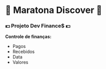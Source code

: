 #  :rocket: Maratona Discover :rocket:



### :dollar: Projeto Dev Finance$  :dollar:

**Controle de finanças:**

- Pagos
- Recebidos
- Data
- Valores



